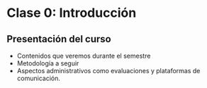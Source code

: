# Clase 0: Introducción

## Presentación del curso
- Contenidos que veremos durante el semestre
- Metodología a seguir
- Aspectos administrativos como evaluaciones y plataformas de comunicación.
